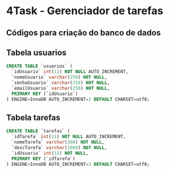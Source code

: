 # 4Task - Gerenciador de tarefas


## Códigos para criação do banco de dados

## Tabela usuarios
```sql
CREATE TABLE `usuarios` (
  `idUsuario` int(11) NOT NULL AUTO_INCREMENT,
  `nomeUsuario` varchar(250) NOT NULL,
  `senhaUsuario` varchar(250) NOT NULL,
  `emailUsuario` varchar(250) NOT NULL,
  PRIMARY KEY (`idUsuario`)
) ENGINE=InnoDB AUTO_INCREMENT=2 DEFAULT CHARSET=utf8;
```
## Tabela tarefas
```sql
CREATE TABLE `tarefas` (
  `idTarefa` int(11) NOT NULL AUTO_INCREMENT,
  `nomeTarefa` varchar(300) NOT NULL,
  `descTarefa` varchar(1000) NOT NULL,
  `idUsuario` int(11) NOT NULL,
  PRIMARY KEY (`idTarefa`)
) ENGINE=InnoDB AUTO_INCREMENT=3 DEFAULT CHARSET=utf8;
```
